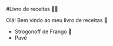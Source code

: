 #Livro de receitas :man_cook:

Olá! Bem vindo ao meu livro de receitas :wave:

- Strogonoff de Frango :chicken:	
- Pavê

